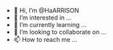 - 👋 Hi, I’m @HaARRISON
- 👀 I’m interested in ...
- 🌱 I’m currently learning ...
- 💞️ I’m looking to collaborate on ...
- 📫 How to reach me ...

<!---
HaARRISON/HaARRISON is a ✨ special ✨ repository because its `README.md` (this file) appears on your GitHub profile.
You can click the Preview link to take a look at your changes.
--->

